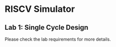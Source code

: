 # RISCV Simulator

## Lab 1: Single Cycle Design

Please check the lab requirements for more details.